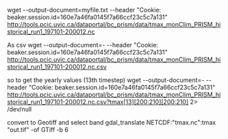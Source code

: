 wget --output-document=myfile.txt --header "Cookie: beaker.session.id=160e7a46fa0145f7a66ccf23c5c7a131" http://tools.pcic.uvic.ca/dataportal/bc_prism/data/tmax_monClim_PRISM_historical_run1_197101-200012.nc

As csv
wget --output-document=- --header "Cookie: beaker.session.id=160e7a46fa0145f7a66ccf23c5c7a131" http://tools.pcic.uvic.ca/dataportal/bc_prism/data/tmax_monClim_PRISM_historical_run1_197101-200012.nc.csv

so to get the yearly values (13th timestep)
wget --output-document=- --header "Cookie: beaker.session.id=160e7a46fa0145f7a66ccf23c5c7a131" http://tools.pcic.uvic.ca/dataportal/bc_prism/data/tmax_monClim_PRISM_historical_run1_197101-200012.nc.csv?tmax[13][200:210][200:210]  2> /dev/null

convert to Geotiff and select band
gdal_translate NETCDF:"tmax.nc":tmax "out.tif" -of GTiff -b 6
